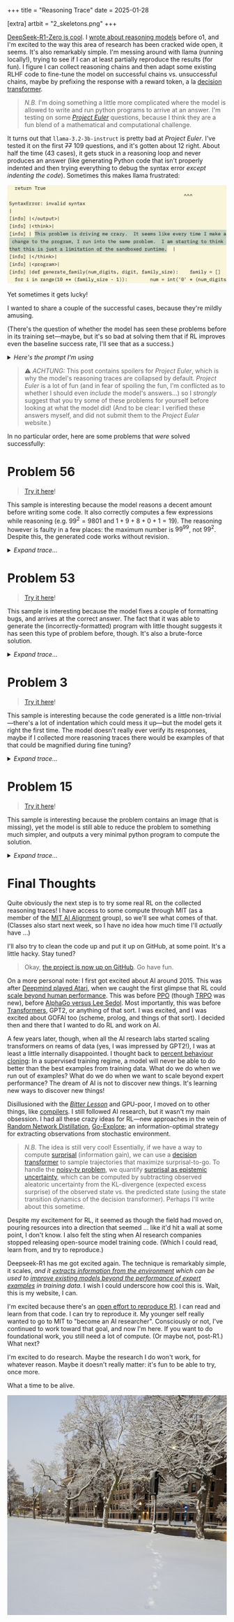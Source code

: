 
+++
title = "Reasoning Trace"
date = 2025-01-28

[extra]
artbit = "2_skeletons.png"
+++

[DeepSeek-R1-Zero is cool][ds]. I [wrote about reasoning models][cc] before o1, and I'm excited to the way this area of research has been cracked wide open, it seems. It's also remarkably simple. I'm messing around with llama (running locally!), trying to see if I can at least partially reproduce the results (for fun). I figure I can collect reasoning chains and then adapt some existing RLHF code to fine-tune the model on successful chains vs. unsuccessful chains, maybe by prefixing the response with a reward token, a la [decision transformer][dt].

> *N.B.* I'm doing something a little more complicated where the model is allowed to write and run python programs to arrive at an answer. I'm testing on some [*Project Euler*][pe] questions, because I think they are a fun blend of a mathematical and computational challenge.

It turns out that `llama-3.2-3b-instruct` is pretty bad at *Project Euler*. I've tested it on the first <s>77</s> 109 questions, and it's gotten about 12 right. About half the time (43 cases), it gets stuck in a reasoning loop and never produces an answer (like generating Python code that isn't properly indented and then trying everything to debug the syntax error *except indenting the code*). Sometimes this makes llama frustrated:

<!-- more -->

<img src="/content/driving-me-crazy.png" alt="llama: This problem is driving me crazy. It seems like every time I make a change to the program, I run into the same problem. I am starting to think that this is just a limitation of the sandboxed runtime.">

Yet sometimes it gets lucky!

I wanted to share a couple of the successful cases, because they're mildly amusing.

(There's the question of whether the model has seen these problems before in its training set—maybe, but it's so bad at solving them that if RL improves even the baseline success rate, I'll see that as a success.)

<details>
<summary> <em>Here's the prompt I'm using</em></summary>

<div class="tag-light">

> A conversation between user and assistant. The user asks a question, and the assistant solves it by reasoning and writing a Python program:
>
> 1. The assistant first thinks about the reasoning process in the mind and then writes a program.
>
> 2. The program is then run, and the program output is given to the assistant.
>
> 3. The assistant then reasons about the output. If the output is correct, the assistant provides the user with a final answer. If the output is incorrect, the assistant may write another program in the same manner as before.
>
> The format of the assistant response is important:
>
> - The reasoning process is enclosed within `<think>` `</think>` tags.
>
> - The program is enclosed within `<program>` `</program>` tags. The program is directly passed to a sandboxed runtime, and the output of the program is recorded. The assistant must be sure to indent the program correctly.
>
> - The output of the program is enclosed within `<output>` `</output>` tags. The program should print any results the assistant wants.
>
> - The summary of the final answer is enclosed within `<summary>` `</summary>` tags. From the summary the assistant will box a final answer.
>
> - The final answer is enclosed within `<boxed>` `</boxed>` tags. The answer must be a single number, as specified by the user.
>
> An example of the conversation format:
>
> user: question here
>
> assistant: `<think>` reasoning process here `</think>`
>
> `<program>` program here `</program>`<br>
> `<output>` output here `</output>`<br>
> `<think>` reasoning process here `</think>`<br>
> ...<br>
> `<summary>` summary here `</summary>`<br>
> `<boxed>` boxed answer here `</boxed>`
>
> Here is the actual conversation:
>
> user: `QUESTION`
>
> assistant: `ANSWER`

</div>

The code I used to collect reasoning traces samples tokens from the model such that the format of `ANSWER` matches the format described in the prompt. In the examples reproduced below, I've decided to format the model response based on the corresponding tag (e.g. `<think>` is quoted) and use [MathJAX][mj] to format the LaTeX.

</details>

> ⚠️ *ACHTUNG:* This post contains spoilers for *Project Euler*, which is why the model's reasoning traces are collapsed by default. *Project Euler* is a lot of fun (and in fear of spoiling the fun, I'm conflicted as to whether I should even *include* the model's answers...) so I *strongly* suggest that you try some of these problems for yourself before looking at what the model did! (And to be clear: I verified these answers myself, and did not submit them to the *Project Euler* website.)

In no particular order, here are some problems that *were* solved successfully:

# Problem 56

> [Try it here](https://projecteuler.net/problem=56)!

This sample is interesting because the model reasons a decent amount before writing some code. It also correctly computes a few expressions while reasoning (e.g. $99^2 = 9801$ and $1+9+8+0+1 = 19$). The reasoning however is faulty in a few places: the maximum number is $99^{99}$, not $99^2$. Despite this, the generated code works without revision.

<details>
<summary> <em>Expand trace...</em></summary>

> `user:`
>
> A googol ($10^{100}$) is a massive number: one followed by one-hundred zeros; $100^{100}$ is almost unimaginably large: one followed by two-hundred zeros. Despite their size, the sum of the digits in each number is only $1$.
>
> Considering natural numbers of the form, $a^b$, where $a, b \lt 100$, what is the maximum digital sum?
>
> `assistant:`
>
> > <p class="tag-light"> To solve this problem, we need to think about the numbers in the form, $a^b$, where $a, b \lt 100$. The problem asks for the maximum digital sum of such numbers. In order to solve this problem, we should start by finding the maximum possible value of $a^b$ where $a, b \lt 100$. We know that $a$ can be at most $99$, and $b$ can be at most $99$. Let's try to find the maximum value of $a^b$ where $a, b \lt 99$. We can see that the maximum value is $99^2$, and we can also see that $99^2 = 9801$, which has a maximum digital sum of $1+9+8+0+1 = 19$. So we should find the maximum digital sum of $a^b$ where $a, b \lt 99$ by trying all the numbers $a^b$ in the given range. We can use a loop to try all the numbers in the given range, and find the maximum digital sum. </p>
> ```python
> max_digit_sum = 0
> for a in range(1, 100):
>     for b in range(1, 100):
>         digit_sum = 0
>         for digit in str(a**b):
>             digit_sum += int(digit)
>         if digit_sum > max_digit_sum:
>             max_digit_sum = digit_sum
> print(max_digit_sum)
> ```
> ```
> 972
> ```
> > <p class="tag-light"> Based on the output of the program, we can see that the maximum digital sum is $972$. So the maximum digital sum of $a^b$ where $a, b \lt 100$ is $972$. </p>
>
> The maximum digital sum of numbers in the form $a^b$ where $a, b \lt 100$ is $972$.
>
> <div class=boxed><p>972</p></div>

<!-- modified from https://zola.discourse.group/t/maths-support-via-mathjax/1000 -->
<script>
window.MathJax = {
  tex: {
    inlineMath: [['$','$']],
    displayMath: [['$$','$$']],
  },
  startup: {
    ready: () => MathJax.startup.defaultReady(),
  }
};
</script>

</details>

# Problem 53

> [Try it here](https://projecteuler.net/problem=53)!

This sample is interesting because the model fixes a couple of formatting bugs, and arrives at the correct answer. The fact that it was able to generate the (incorrectly-formatted) program with little thought suggests it has seen this type of problem before, though. It's also a brute-force solution.

<details>
<summary> <em>Expand trace...</em></summary>

> `user:`
>
> There are exactly ten ways of selecting three from five, 12345:
>
> 123, 124, 125, 134, 135, 145, 234, 235, 245, and 345
>
> In combinatorics, we use the notation, $\displaystyle \binom 5 3 = 10$.
>
> In general, $\displaystyle \binom n r = \dfrac{n!}{r!(n-r)!}$, where $r \le n$, $n! = n \times (n-1) \times ... \times 3 \times 2 \times 1$, and $0! = 1$.
>
> It is not until $n = 23$, that a value exceeds one-million: $\displaystyle \binom {23} {10} = 1144066$.
>
> How many, not necessarily distinct, values of $\displaystyle \binom n r$ for $1 \le n \le 100$, are greater than one-million?
>
> `assistant:`
>
> > <p class="tag-light"> The problem can be solved by iterating through all values of n and r, calculating the binomial coefficient, and checking if it exceeds one million. </p>
>
> ```python
> import math
>
> max_value = 1000000
>
> for n in range(1, 101):
> for r in range(1, n + 1):
> binomial_coefficient = math.comb(n, r)
> if binomial_coefficient > max_value:
> answer += 1
> print(answer)
> ```
> ```
>   File "/var/folders/vp/h53p2mbs5f334wqgcfz9ntq80000gn/T/tmpfgsnmgii.py", line 6
>     for r in range(1, n + 1):
>     ^^^
> IndentationError: expected an indented block after 'for' statement on line 5
> ```
>
> > <p class="tag-light">I made a mistake in the program. The indentation is incorrect. The inner loop should be indented to 4 spaces.  </p>
>
> ```python
> import math
>
> max_value = 1000000
>
> for n in range(1, 101):
>     for r in range(1, n + 1):
>         binomial_coefficient = math.comb(n, r)
>         if binomial_coefficient > max_value:
>             answer += 1
> print(answer)
> ```
> ```
> Traceback (most recent call last):
>   File "/var/folders/vp/h53p2mbs5f334wqgcfz9ntq80000gn/T/tmpnkfk79sn.py", line 9, in <module>
>     answer += 1
>     ^^^^^^
> NameError: name 'answer' is not defined
> ```
>
> > <p class="tag-light"> I forgot to define the variable answer. </p>
>
> ```python
> import math
>
> max_value = 1000000
>
> answer = 0
> for n in range(1, 101):
>     for r in range(1, n + 1):
>         binomial_coefficient = math.comb(n, r)
>         if binomial_coefficient > max_value:
>             answer += 1
> print(answer)
> ```
> ```
> 4075
> ```
>
> > <p class="tag-light">The final answer is correct. I found 4075 values of $\displaystyle \binom n r$ that are greater than one-million.  </p>
>
> The final answer is $\boxed{4075}$.
>
> <div class=boxed><p>4075</p></div>

</details>

# Problem 3

> [Try it here](https://projecteuler.net/problem=3)!

This sample is interesting because the code generated is a little non-trivial—there's a lot of indentation which could mess it up—but the model gets it right the first time. The model doesn't really ever verify its responses, maybe if I collected more reasoning traces there would be examples of that that could be magnified during fine tuning?

<details>
<summary> <em>Expand trace...</em></summary>

> `user:`
>
> The prime factors of $13195$ are $5, 7, 13$ and $29$.
>
> What is the largest prime factor of the number $600851475143$?
>
> `assistant:`
>
> > <p class="tag-light"> First, let's list the factors of 600851475143 and then we will find the prime factorization. </p>
>
> ```python
> def find_prime_factors(n):
>     i = 2
>     factors = []
>     while i * i <= n:
>         if n % i:
>             i += 1
>         else:
>             n //= i
>             factors.append(i)
>     if n > 1:
>         factors.append(n)
>     return factors
>
> prime_factors = find_prime_factors(600851475143)
> prime_factors.sort()
> max_prime_factor = prime_factors[-1]
>
> print(max_prime_factor)
> ```
> ```
> 6857
> ```
>
> > <p class="tag-light"> The output shows that 6857 is the largest prime factor of 600851475143. Since 6857 is indeed a prime number, this is our final answer. </p>
>
> The largest prime factor of 600851475143 is 6857.
>
> <div class=boxed><p>6857</p></div>

</details>

# Problem 15

> [Try it here](https://projecteuler.net/problem=15)!

This sample is interesting because the problem contains an image (that is missing), yet the model is still able to reduce the problem to something much simpler, and outputs a very minimal python program to compute the solution.

<details>
<summary> <em>Expand trace...</em></summary>

> `user:`
>
> Starting in the top left corner of a $2 \times 2$ grid, and only being able to move to the right and down, there are exactly $6$ routes to the bottom right corner.
>
> \[missing image\]
>
> How many such routes are there through a $20 \times 20$ grid?
>
> `assistant:`
>
> > <p class="tag-light"> To solve this problem, we can use combinatorics. The number of routes is equal to the number of ways to choose 20 steps to the right and 20 steps down from a total of 40 steps. This is a combination problem. The number of routes can be calculated using the formula for combinations: C(n, k) = n! / (k!(n-k)!), where n is the total number of steps, k is the number of steps to the right, and C(n, k) is the number of combinations. In this case, n = 40 and k = 20. So, we need to calculate C(40, 20). </p>
>
> ```python
> import math
> n = 40
> k = 20
> ans = math.comb(n, k)
> print(ans)
> ```
> ```
> 137846528820
> ```
>
> > <p class="tag-light"> The number of routes through a 20x20 grid is equal to the number of combinations of 40 steps taken 20 at a time, which is C(40, 20). Using the formula for combinations, we get C(40, 20) = 40! / (20! * 20!) = 137846528820. Therefore, there are 137846528820 routes through a 20x20 grid. </p>
>
> There are 137846528820 routes through a 20x20 grid.
>
> <div class=boxed><p>137846528820</p></div>

</details>

# Final Thoughts

Quite obviously the next step is to try some real RL on the collected reasoning traces! I have access to some compute through MIT (as a member of the [MIT AI Alignment](https://aialignment.mit.edu/) group), so we'll see what comes of that. (Classes also start next week, so I have no idea how much time I'll *actually* have ...)

I'll also try to clean the code up and put it up on GitHub, at some point. It's a little hacky. Stay tuned?

> Okay, [the project is now up on GitHub][gh]. Go have fun.

On a more personal note: I first got excited about AI around 2015. This was after [Deepmind played Atari][dm], when we caught the first glimpse that RL could [scale beyond human performance][dq]. This was before [PPO][ppo] (though [TRPO][trpo] was new), before [AlphaGo versus Lee Sedol][ag]. Most importantly, this was before [Transformers][at], GPT2, or anything of that sort. I was excited, and I was excited about GOFAI too (scheme, prolog, and things of that sort). I decided then and there that I wanted to do RL and work on AI.

A few years later, though, when all the AI research labs started scaling transformers on reams of data (yes, I was impressed by GPT2!), I was at least a little internally disappointed. I thought back to [percent behaviour cloning][bc]: In a supervised training regime, a model will never be able to do better than the best examples from training data. What do we do when we run out of examples? What do we do when we want to scale beyond expert performance? The dream of AI is not to discover new things. It's learning new ways to discover new things!

Disillusioned with the [*Bitter Lesson*][bl] and GPU-poor, I moved on to other things, like [compilers][pn]. I still followed AI research, but it wasn't my main obsession. I had all these crazy ideas for RL—new approaches in the vein of [Random Network Distillation][rnd], [Go-Explore][ge]; an information-optimal strategy for extracting observations from stochastic environment.

> *N.B.* The idea is still very cool! Essentially, if we have a way to compute [surprisal][ig] (information gain), we can use a [decision transformer][dt] to sample trajectories that maximize surprisal-to-go. To handle the [noisy-tv problem][tv], we quantify [surprisal as epistemic uncertainty][eu], which can be computed by subtracting observed aleatoric uncertainty from the KL-divergence (expected excess surprise) of the observed state vs. the predicted state (using the state transition dynamics of the decision transformer). Perhaps I'll write about this sometime.

Despite my excitement for RL, it seemed as though the field had moved on, pouring resources into a direction that seemed ... like it'd hit a wall at some point, I don't know. I also felt the sting when AI research companies stopped releasing open-source model training code. (Which I could read, learn from, and try to reproduce.)

Deepseek-R1 has me got excited again. The technique is remarkably simple, it scales, *and it <u>extracts information from the environment</u> which can be used to <u>improve existing models beyond the performance of expert examples</u> in training data*. I wish I could underscore how cool this is. Wait, this is my website, I can.

I'm excited because there's an [open effort to reproduce R1][or1]. I can read and learn from that code. I can try to reproduce it. My younger self really wanted to go to MIT to "become an AI researcher". Consciously or not, I've continued to work toward that goal, and now I'm here. If you want to do foundational work, you still need a lot of compute. (Or maybe not, post-R1.) What next?

I'm excited to do research. Maybe the research I do won't work, for whatever reason. Maybe it doesn't really matter: it's fun to be able to try, once more.

What a time to be alive.

<img src="/content/snow.jpg" alt="Fresh snow on the ground in Cambridge, MA.">

<script id="MathJax-script" defer src="https://cdn.jsdelivr.net/npm/mathjax@3/es5/tex-mml-chtml.js"></script>

[ds]: https://arxiv.org/abs/2501.12948
[cc]: /blog/constraints
[dt]: https://arxiv.org/pdf/2106.01345
[pe]: https://projecteuler.net/archives
[tt]: https://x.com/slightknack/status/1884236593483198705
[mj]: https://www.mathjax.org/
[ag]: https://www.youtube.com/watch?v=WXuK6gekU1Y
[dq]: https://storage.googleapis.com/deepmind-media/dqn/DQNNaturePaper.pdf
[ppo]: https://arxiv.org/abs/1707.06347
[trpo]: https://arxiv.org/abs/1502.05477
[at]: https://arxiv.org/abs/1706.03762
[dm]: https://arxiv.org/abs/1312.5602
[bc]: https://cgi.cse.unsw.edu.au/~claude/papers/MI15.pdf
[pn]: https://github.com/vrtbl/passerine
[ge]: https://arxiv.org/abs/1901.10995
[rnd]: https://openai.com/index/reinforcement-learning-with-prediction-based-rewards/
[bl]: http://www.incompleteideas.net/IncIdeas/BitterLesson.html
[tv]: https://arxiv.org/abs/1810.12894
[ig]: https://arxiv.org/abs/1703.01732
[dt]: https://arxiv.org/abs/2106.01345
[eu]: https://arxiv.org/pdf/2206.01558
[or1]: https://github.com/huggingface/open-r1
[gh]: https://github.com/slightknack/reasoning-trace
